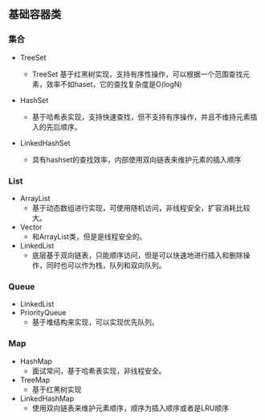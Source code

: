 ## 基础容器类

### 集合

- TreeSet

  - TreeSet 基于红黑树实现，支持有序性操作，可以根据一个范围查找元素，效率不如haset，它的查找复杂度是O(logN)

- HashSet

  - 基于哈希表实现，支持快速查找，但不支持有序操作，并且不维持元素插入的先后顺序。

- LinkedHashSet

  - 具有hashset的查找效率，内部使用双向链表来维护元素的插入顺序

  

### List

- ArrayList
  - 基于动态数组进行实现，可使用随机访问，非线程安全，扩容消耗比较大。
- Vector
  - 和ArrayList类，但是是线程安全的。
- LinkedList
  - 底层基于双向链表，只能顺序访问，但是可以快速地进行插入和删除操作，同时也可以作为栈，队列和双向队列。

### Queue

- LinkedList
- PriorityQueue
  - 基于堆结构来实现，可以实现优先队列。



### Map

- HashMap
  - 面试常问，基于哈希表实现，非线程安全。
- TreeMap
  - 基于红黑树实现
- LinkedHashMap
  - 使用双向链表来维护元素顺序，顺序为插入顺序或者是LRU顺序



